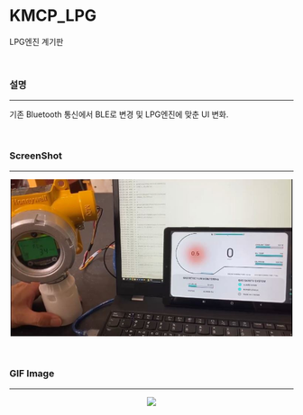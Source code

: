 # KMCP_LPG
LPG엔진 계기판

<br />

### 설명
-----
기존 Bluetooth 통신에서 BLE로 변경 및 LPG엔진에 맞춘 UI 변화.

<br />

### ScreenShot
-----
<p align="center"><img src="/img/1.jpg" width="500"></p>

<br />

### GIF Image
-----
<p align="center"><img src="/img/1.gif" width="500"></p>

